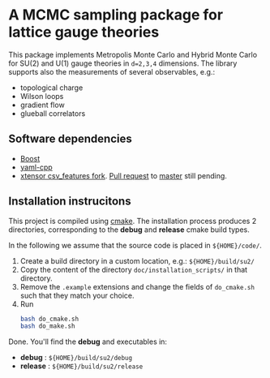 # A MCMC sampling package for lattice gauge theories

This package implements Metropolis Monte Carlo and Hybrid Monte Carlo
for SU(2) and U(1) gauge theories in `d=2,3,4` dimensions. 
The library supports also the measurements of several observables, e.g.: 

* topological charge
* Wilson loops
* gradient flow
* glueball correlators

## Software dependencies

* [Boost](https://www.boost.org/)
* [yaml-cpp](https://github.com/jbeder/yaml-cpp)
* [xtensor csv_features fork](https://github.com/simone-romiti/xtensor-csv_features). [Pull request](https://github.com/xtensor-stack/xtensor/pull/2580#issue-1406505028) to [master](https://github.com/xtensor-stack/xtensor) still pending.

## Installation instrucitons

This project is compiled using [cmake](https://cmake.org/). The installation process produces 2 directories, corresponding to the **debug** and **release** cmake build types.

In the following we assume that the source code is placed in `${HOME}/code/`.

1. Create a build directory in a custom location, e.g.: `${HOME}/build/su2/`
2. Copy the content of the directory `doc/installation_scripts/` in that directory.
3. Remove the `.example` extensions and change the fields of `do_cmake.sh` such that they match your choice.
4. Run 
   ``` bash 
   bash do_cmake.sh
   bash do_make.sh
   ```

Done. You'll find the **debug** and executables in:

-  **debug** : `${HOME}/build/su2/debug`
-  **release** : `${HOME}/build/su2/release`

